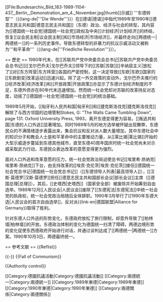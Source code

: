 [[File:Bundesarchiv_Bild_183-1989-1104-437,_Berlin,_Demonstration_am_4._November.jpg|thumb]]示威]]
'''东德转型'''（{{lang-de|'''Die Wende'''}}）在[[德语|德语]]中指代1989年至1990年[[德意志民主共和国|德意志民主共和国]]（东德）政治、经济与社会的转型，其内容为[[德国统一社会党|德国统一社会党]]政权及中央[[计划经济|计划经济]]的终结，恢复[[议会民主制|议会民主制]]和[[市场经济|市场经济]]，并最终走向[[两德统一|两德统一]]的一系列历史事件。导致东德转型的非暴力的抗议示威活动又被称为'''和平革命'''（{{lang-de|'''Friedliche Revolution'''}}）。

== 歷史 ==
1980年代末，在[[苏联共产党中央委员会总书记|苏联共产党中央委员会总书记]][[戈尔巴乔夫|戈尔巴乔夫]]领导下的[[苏联|苏联]][[辛纳屈主义|放松了]]对[[东方阵营|东方阵营]]各国的严密控制，这一决定导致[[东欧|东欧]]国家的[[东欧剧变|改革运动]]迅速兴起。除了这一外交政策的变动外，戈尔巴乔夫推行的[[经济改革|经济改革]]和[[开放政策|开放政策]]亦显示了东德计划经济制度的不足，东德外债亦在80年代末迅速增加。然而统一社会党却对苏联的改革持反对态度，动摇了[[德国统一社会党|德国统一社会党]]的统治基础。

1989年5月开始，[[匈牙利人民共和国|匈牙利]]和[[捷克斯洛伐克|捷克斯洛伐克]]解除了与西方邻国的边境管制<ref>Stokes, G: "The Walls Came Tumbling Down", page 131. Oxford University Press, 1993</ref>，离开东德变得更为容易，[[叛逃共和国|东德的人口外逃]]显著增加。同时1989年5月的地方选举被怀疑出现舞弊，东德民众的不满情绪逐步表露出来，集会抗议和反对派人数大量增加，其中东德社会中的知识分子和教会人士是和平革命中的主要推动力量，从[[莱比锡|莱比锡]]开始的大型示威逐步蔓延到东德其他城市，直至东德40周年国庆时统一社会党尚未对示威采取武力行动，东德民众表达改革的意愿变得更为强烈。

面对人口外逃和改革意愿的压力，统一社会党政治局迫使总书记[[埃里希·昂纳克|埃里希·昂纳克]]下台，由支持改革的[[埃贡·克伦茨|埃贡·克伦茨]]接任[[德国统一社会党总书记|德国统一社会党总书记]]（[[东德领导人列表|最高领导人]]），[[汉斯·莫德罗|汉斯·莫德罗]]担任[[德意志民主共和国部长会议|部长会议]]主席（[[德国总理|总理]]）。其后，[[史塔西|史塔西]]（国家安全部）被废除并开始筹划自由选举。1989年12月[[人民议会|人民议会]]废除了[[东德宪法|东德宪法]]中统一社会党的执政权，统一社会党政治局随后全体辞职。1990年3月举行了[[1990年东德大选|人民议会的首次自由选举]]，反对派{{link-en|德国联盟|Alliance for Germany}}取得了胜利。

针对东德人口外逃的形势变化，东德政府放松了旅行限制，却意外导致了[[柏林墙|柏林墙]]的开放。东德政治体制的变化为德国统一扫清了障碍，两德边境形势的变化促使东西德政府开始进行对话，并通过谈判达成了[[两德统一|两德统一]]方案。1990年10月3日，两德最终统一。

== 参考文献 ==
{{Reflist}}

{{-}}
{{Fall of Communism}}

{{Authority control}}

[[Category:德國抗議活動|Category:德國抗議活動]]
[[Category:兩德統一|Category:兩德統一]]
[[Category:1989年東德|Category:1989年東德]]
[[Category:1990年東德|Category:1990年東德]]
[[Category:兩德關係|Category:兩德關係]]